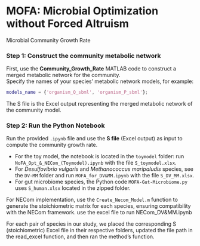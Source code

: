 # MOFA: Microbial Optimization without Forced Altruism 
 Microbial Community Growth Rate


### Step 1: Construct the community metabolic network

First, use the **Community_Growth_Rate** MATLAB code to construct a merged metabolic network for the community.  
Specify the names of your species’ metabolic network models, for example:

```matlab
models_name = {'organism_Q_sbml', 'organism_P_sbml'};
```
The S file is the Excel output representing the merged metabolic network of the community model.

### Step 2: Run the Python Notebook

Run the provided `.ipynb` file and use the **S file** (Excel output) as input to compute the community growth rate.  

- For the toy model, the notebook is located in the `toymodel` folder: run `NoFA_Opt_&_NECom_(Toymodel).ipynb` with the file `S_toymodel.xlsx`.
- For *Desulfovibrio vulgaris* and *Methanococcus maripaludis* species, see the `DV-MM` folder and run `MOFA_for_DV&MM.ipynb` with the file `S_DV_MM.xlsx`.
- For gut microbiome species, the Python code `MOFA-Gut-Microbiome.py` uses `S_human.xlsx` located in the zipped folder.


  
For NECom implementation, use the `Create_Necom_Model.m` function to generate the stoichiometric matrix for each species, ensuring compatibility with the NECom framework.
 use the excel file to run NECom_DV&MM.ipynb


For each pair of species in our study, we placed the corresponding S (stoichiometric) Excel file in their respective folders, updated the file path in the read_excel function, and then ran the method’s function.
